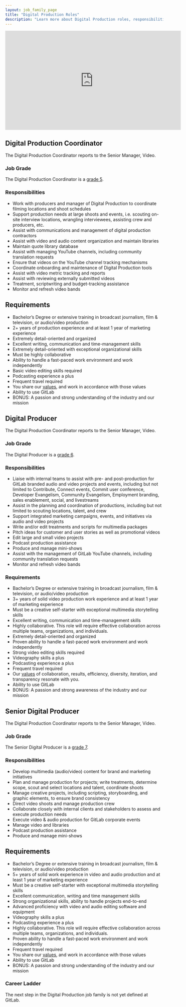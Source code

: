 ```yaml
---
layout: job_family_page
title: "Digital Production Roles"
description: "Learn more about Digital Production roles, responsibilities and requirements."
---
```


<iframe width="560" height="315" src="https://www.youtube.com/embed/nBSQmB_ruco" frameborder="0" allow="accelerometer; autoplay; encrypted-media; gyroscope; picture-in-picture" allowfullscreen></iframe>

## Digital Production Coordinator

The Digital Production Coordinator reports to the Senior Manager, Video.

### Job Grade

The Digital Production Coordinator is a [grade 5](/handbook/total-rewards/compensation/compensation-calculator/#gitlab-job-grades).

### Responsibilities

- Work with producers and manager of Digital Production to coordinate filming locations and shoot schedules
- Support production needs at large shoots and events, i.e. scouting on-site interview locations, wrangling interviewees, assisting crew and producers, etc.
- Assist with communications and management of digital production contractors
- Assist with video and audio content organization and maintain libraries
- Maintain quote library database
- Assist with managing YouTube channels, including community translation requests
- Ensure that videos on the YouTube channel tracking mechanisms
- Coordinate onboarding and maintenance of Digital Production tools
- Assist with video metric tracking and reports
- Assist with reviewing externally submitted videos
- Treatment, scriptwriting and budget-tracking assistance
- Monitor and refresh video bands

## Requirements

- Bachelor’s Degree or extensive training in broadcast journalism, film & television, or audio/video production
- 2+ years of production experience and at least 1 year of marketing experience
- Extremely detail-oriented and organized
- Excellent writing, communication and time-management skills
- Extremely detail-oriented with exceptional organizational skills
- Must be highly collaborative
- Ability to handle a fast-paced work environment and work independently
- Basic video editing skills required
- Podcasting experience a plus
- Frequent travel required
- You share our [values](https://about.gitlab.com/handbook/values/), and work in accordance with those values
- Ability to use GitLab
- BONUS: A passion and strong understanding of the industry and our mission


## Digital Producer

The Digital Production Coordinator reports to the Senior Manager, Video.

### Job Grade

The Digital Producer is a [grade 6](/handbook/total-rewards/compensation/compensation-calculator/#gitlab-job-grades).

### Responsibilities

- Liaise with internal teams to assist with pre- and post-production for GitLab branded audio and video projects and events, including but not limited to Contribute, Connect events, Commit user conference, Developer Evangelism, Community Evangelism, Employment branding, sales enablement, social, and livestreams
- Assist in the planning and coordination of productions, including but not limited to scouting locations, talent, and crew
- Support integrated marketing campaigns, events, and initiatives via audio and video projects
- Write and/or edit treatments and scripts for multimedia packages
- Pitch ideas for customer and user stories as well as promotional videos
- Edit large and small video projects
- Podcast production assistance
- Produce and manage mini-shows
- Assist with the management of GitLab YouTube channels, including community translation requests
- Monitor and refresh video bands

### Requirements

- Bachelor’s Degree or extensive training in broadcast journalism, film & television, or audio/video production
- 3+ years of solid video production work experience and at least 1 year of marketing experience
- Must be a creative self-starter with exceptional multimedia storytelling skills
- Excellent writing, communication and time-management skills
- Highly collaborative. This role will require effective collaboration across multiple teams, organizations, and individuals.
- Extremely detail-oriented and organized
- Proven ability to handle a fast-paced work environment and work independently
- Strong video editing skills required
- Videography skills a plus
- Podcasting experience a plus
- Frequent travel required
- Our [values](/handbook/values/) of collaboration, results, efficiency, diversity, iteration, and transparency resonate with you.
- Ability to use GitLab
- BONUS: A passion and strong awareness of the industry and our mission


## Senior Digital Producer

The Digital Production Coordinator reports to the Senior Manager, Video.

### Job Grade

The Senior Digital Producer is a [grade 7](/handbook/total-rewards/compensation/compensation-calculator/#gitlab-job-grades).

### Responsibilities

- Develop multimedia (audio/video) content for brand and marketing initiatives
- Plan and manage production for projects; write treatments, determine scope, scout and select locations and talent, coordinate shoots
- Manage creative projects, including scripting, storyboarding, and graphic elements, to ensure brand consistency
- Direct video shoots and manage production crew
- Collaborate closely with internal clients and stakeholders to assess and execute production needs
- Execute video & audio production for GitLab corporate events
- Manage video and libraries
- Podcast production assistance
- Produce and manage mini-shows

## Requirements

- Bachelor’s Degree or extensive training in broadcast journalism, film & television, or audio/video production
- 5+ years of solid work experience in video and audio production and at least 1 year of marketing experience
- Must be a creative self-starter with exceptional multimedia storytelling skills
- Excellent communication, writing and time management skills
- Strong organizational skills, ability to handle projects end-to-end
- Advanced proficiency with video and audio editing software and equipment
- Videography skills a plus
- Podcasting experience a plus
- Highly collaborative. This role will require effective collaboration across multiple teams, organizations, and individuals.
- Proven ability to handle a fast-paced work environment and work independently
- Frequent travel required
- You share our [values](https://about.gitlab.com/handbook/values/), and work in accordance with those values
- Ability to use GitLab
- BONUS: A passion and strong understanding of the industry and our mission

### Career Ladder

The next step in the Digital Production job family is not yet defined at GitLab.

